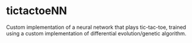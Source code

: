 # tictactoeNN
Custom implementation of a neural network that plays tic-tac-toe, trained using a custom implementation of differential evolution/genetic algorithm.
